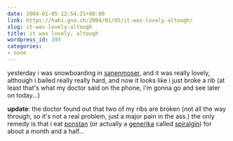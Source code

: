 ```yaml
---
date: 2004-01-05 12:54:21+00:00
link: https://habi.gna.ch/2004/01/05/it-was-lovely-altough/
slug: it-was-lovely-altough
title: it was lovely, altough
wordpress_id: 393
categories:
- none
---
```


yesterday i was snowboarding in [sanenmoser](http://www.skigstaad.ch), and it was really lovely, although i bailed really really hard, and now it looks like i just broke a rib (at least that's what my doctor said on the phone, i'm gonna go and see later on today...)


**update**: the doctor found out that two of my ribs are broken (not all the way through, so it's not a real problem, just a major pain in the ass.)
the only remedy is that i eat [ponstan](http://www.pfizer.ch/internet/de/home/products/rheumatology/non_steroidale_anti_inflammatory/ponstan_mefenacid.html) (or actually a [generika](https://google.com/search?q=generika&ie=UTF-8&oe=UTF-8) called [spiralgin](http://www.kompendium.ch/app/Info_pi_d.cfm?Search=05517)) for about a month and a half...
